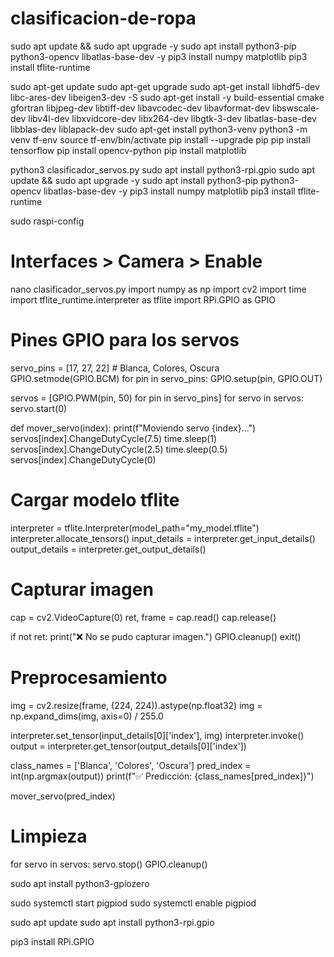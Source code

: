# clasificacion-de-ropa
sudo apt update && sudo apt upgrade -y
sudo apt install python3-pip python3-opencv libatlas-base-dev -y
pip3 install numpy matplotlib
pip3 install tflite-runtime


sudo apt-get update
sudo apt-get upgrade
sudo apt-get install libhdf5-dev libc-ares-dev libeigen3-dev -S
sudo apt-get install -y build-essential cmake gfortran libjpeg-dev libtiff-dev libavcodec-dev libavformat-dev libswscale-dev libv4l-dev libxvidcore-dev libx264-dev libgtk-3-dev libatlas-base-dev libblas-dev liblapack-dev 
sudo apt-get install python3-venv
python3 -m venv tf-env
source tf-env/bin/activate
pip install --upgrade pip
pip install tensorflow
pip install opencv-python
pip install matplotlib


python3 clasificador_servos.py
sudo apt install python3-rpi.gpio
sudo apt update && sudo apt upgrade -y
sudo apt install python3-pip python3-opencv libatlas-base-dev -y
pip3 install numpy matplotlib
pip3 install tflite-runtime


sudo raspi-config
# Interfaces > Camera > Enable
nano clasificador_servos.py
import numpy as np
import cv2
import time
import tflite_runtime.interpreter as tflite
import RPi.GPIO as GPIO

# Pines GPIO para los servos
servo_pins = [17, 27, 22]  # Blanca, Colores, Oscura
GPIO.setmode(GPIO.BCM)
for pin in servo_pins:
    GPIO.setup(pin, GPIO.OUT)

servos = [GPIO.PWM(pin, 50) for pin in servo_pins]
for servo in servos:
    servo.start(0)

def mover_servo(index):
    print(f"Moviendo servo {index}...")
    servos[index].ChangeDutyCycle(7.5)
    time.sleep(1)
    servos[index].ChangeDutyCycle(2.5)
    time.sleep(0.5)
    servos[index].ChangeDutyCycle(0)

# Cargar modelo tflite
interpreter = tflite.Interpreter(model_path="my_model.tflite")
interpreter.allocate_tensors()
input_details = interpreter.get_input_details()
output_details = interpreter.get_output_details()

# Capturar imagen
cap = cv2.VideoCapture(0)
ret, frame = cap.read()
cap.release()

if not ret:
    print("❌ No se pudo capturar imagen.")
    GPIO.cleanup()
    exit()

# Preprocesamiento
img = cv2.resize(frame, (224, 224)).astype(np.float32)
img = np.expand_dims(img, axis=0) / 255.0

interpreter.set_tensor(input_details[0]['index'], img)
interpreter.invoke()
output = interpreter.get_tensor(output_details[0]['index'])

class_names = ['Blanca', 'Colores', 'Oscura']
pred_index = int(np.argmax(output))
print(f"✅ Predicción: {class_names[pred_index]}")

mover_servo(pred_index)

# Limpieza
for servo in servos:
    servo.stop()
GPIO.cleanup()

sudo apt install python3-gpiozero

sudo systemctl start pigpiod
sudo systemctl enable pigpiod

sudo apt update
sudo apt install python3-rpi.gpio

pip3 install RPi.GPIO
